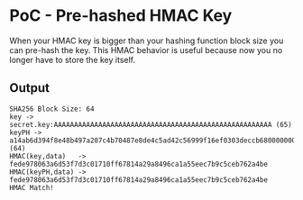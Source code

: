 # PoC - Pre-hashed HMAC Key

When your HMAC key is bigger than your hashing function block size you can pre-hash the key. This HMAC behavior is useful because now you no longer have to store the key itself.

## Output

```
SHA256 Block Size: 64
key -> secret.key:AAAAAAAAAAAAAAAAAAAAAAAAAAAAAAAAAAAAAAAAAAAAAAAAAAAAAA (65)
keyPH -> a14ab6d394f8e48b497a207c4b70487e8de4c5ad42c56999f16ef0303deccb680000000000000000000000000000000000000000000000000000000000000000 (64)
HMAC(key,data)   -> fede978063a6d53f7d3c01710ff67814a29a8496ca1a55eec7b9c5ceb762a4be
HMAC(keyPH,data) -> fede978063a6d53f7d3c01710ff67814a29a8496ca1a55eec7b9c5ceb762a4be
HMAC Match!
```




